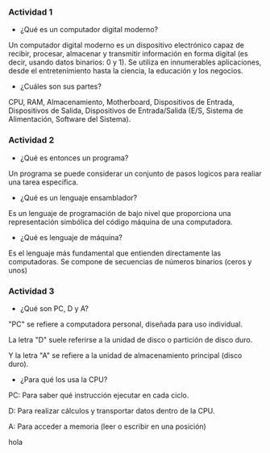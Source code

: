 ### Actividad 1

* ¿Qué es un computador digital moderno?

Un computador digital moderno es un dispositivo electrónico capaz de recibir, procesar, almacenar y transmitir información en forma digital (es decir, usando datos binarios: 0 y 1). Se utiliza en innumerables aplicaciones, desde el entretenimiento hasta la ciencia, la educación y los negocios.

* ¿Cuáles son sus partes?

CPU, RAM, Almacenamiento, Motherboard, Dispositivos de Entrada, Dispositivos de Salida, Dispositivos de Entrada/Salida (E/S, Sistema de Alimentación, Software del Sistema).
 
### Actividad 2

* ¿Qué es entonces un programa?

Un programa se puede considerar un conjunto de pasos logicos para realiar una tarea especifica.

* ¿Qué es un lenguaje ensamblador?

 Es un lenguaje de programación de bajo nivel que proporciona una representación simbólica del código máquina de una computadora.

* ¿Qué es lenguaje de máquina?

Es el lenguaje más fundamental que entienden directamente las computadoras. Se compone de secuencias de números binarios (ceros y unos)

### Actividad 3

* ¿Qué son PC, D y A?

"PC" se refiere a computadora personal, diseñada para uso individual. 

La letra "D" suele referirse a la unidad de disco o partición de disco duro.

Y la letra "A" se refiere a la unidad de almacenamiento principal (disco duro).

* ¿Para qué los usa la CPU?

PC: Para saber qué instrucción ejecutar en cada ciclo.

D: Para realizar cálculos y transportar datos dentro de la CPU.

A: Para acceder a memoria (leer o escribir en una posición)

hola
